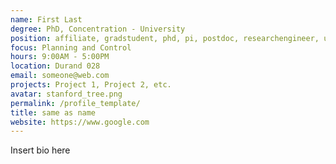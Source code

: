 ```yaml
---
name: First Last
degree: PhD, Concentration - University
position: affiliate, gradstudent, phd, pi, postdoc, researchengineer, undergrad
focus: Planning and Control
hours: 9:00AM - 5:00PM
location: Durand 028
email: someone@web.com
projects: Project 1, Project 2, etc.
avatar: stanford_tree.png
permalink: /profile_template/
title: same as name
website: https://www.google.com
---
```


Insert bio here